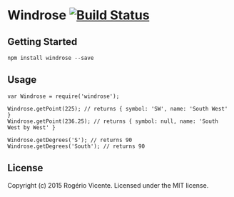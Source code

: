 # Windrose [![Build Status](https://secure.travis-ci.org/rogeriopvl/node-windrose.png?branch=master)](http://travis-ci.org/rogeriopvl/windrose)

## Getting Started

    npm install windrose --save

## Usage

    var Windrose = require('windrose');

    Windrose.getPoint(225); // returns { symbol: 'SW', name: 'South West' }
    Windrose.getPoint(236.25); // returns { symbol: null, name: 'South West by West' }

    Windrose.getDegrees('S'); // returns 90
    Windrose.getDegrees('South'); // returns 90

## License
Copyright (c) 2015 Rogério Vicente. Licensed under the MIT license.
